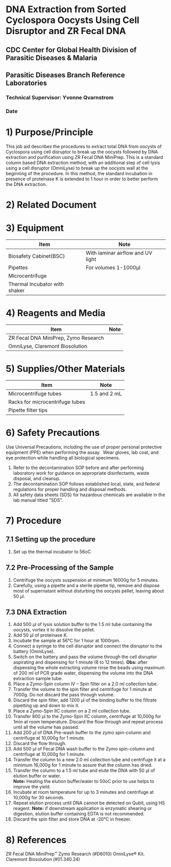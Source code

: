 ﻿# DNA Extraction from Sorted Cyclospora Oocysts Using Cell Disruptor and ZR Fecal DNA
## CDC Center for Global Health Division of Parasitic Diseases & Malaria
## Parasitic Diseases Branch Reference Laboratories
### Technical Supervisor: Yvonne Qvarnstrom
### Date

# 1) Purpose/Principle
This job aid describes the procedures to extract total DNA from oocysts of Cyclospora using cell disruptor to break up the oocysts followed by DNA extraction and purification using ZR Fecal DNA MiniPrep.  This is a standard column based DNA extraction method, with an additional step of cell lysis using a cell disruptor (OmniLyse) to break up the oocysts wall at the beginning of the procedure. In this method, the standard incubation in presence of proteinase K is extended to 1 hour in order to better perform the DNA extraction. 

# 2) Related Document


# 3) Equipment

| Item |  Note  |
| -----  |  -----   |
| Biosafety Cabinet(BSC) | With laminar airflow and UV light |
|Pipettes | For volumes 1-1000µl |
| Microcentrifuge |   |
| Thermal Incubator with shaker |   |


# 4) Reagents and Media

| Item |  Note |
| -----  |  ------- |
| ZR Fecal DNA MiniPrep, Zymo Research |    |
| OmniLyse, Claremont Biosolution |     |

# 5) Supplies/Other Materials

| Item | Note  |
| -------  |  ------- |
| Microcentrifuge tubes | 1.5 and 2 mL |
|  Racks for microcentrifuge tubes |      |
| Pipette filter tips |    |

# 6) Safety Precautions 
Use Universal Precautions, including the use of proper personal protective equipment (PPE) when performing the assay.  Wear gloves, lab coat, and eye protection while handling all biological specimens.
1. Refer to the decontamination SOP before and after performing laboratory work for guidance on appropriate disinfectants, waste disposal, and cleanup.
2. The decontamination SOP follows established local, state, and federal regulations for proper handling and disposal methods.
3.  All safety data sheets (SDS) for hazardous chemicals are available in the lab manual titled "SDS".

# 7) Procedure

## 7.1 Setting up the procedure
1. Set up the thermal incubator to 56oC

## 7.2 Pre-Processing of the Sample
1. Centrifuge the oocysts suspension at minimum 16000g for 5 minutes.
2. Carefully, using a pipette and a sterile pipette tip, remove and dispose most of supernatant without disturbing the oocysts pellet, leaving about 50 µl.  

## 7.3 DNA Extraction
1. Add 500 µl of lysis solution buffer to the 1.5 ml tube containing the oocysts, vortex it to dissolve the pellet. 
2. Add 50 µl of proteinase K.
3. Incubate the sample at 56°C for 1 hour at 1000rpm.
4. Connect a syringe to the cell disruptor and connect the disruptor to the battery (OmniLyse).
5. Switch on the battery and pass the volume through the cell disruptor aspirating and dispensing for 1 minute (8 to 12 times). **Obs:** after dispensing the whole extracting volume rinse the beads using maximum of 200 ml of PCR grade water, dispensing the volume into the DNA extraction sample tube.
6. Place a Zymo-Spin column IV – Spin filter on a 2.0 ml collection tube.
7. Transfer the volume to the spin filter and centrifuge for 1 minute at 7000g. Do not discard the pass through volume.
8. Discard the spin filter, add 1200 µl of the binding buffer to the filtrate pipetting up and down to mix it.
9. Place a Zymo-Spin IIC column on a 2 ml collection tube.
10. Transfer 800 µl to the Zymo-Spin IIC column, centrifuge at 10,000g for 1min at room temperature. Discard the flow through and repeat process until all the volume has passed.
11. Add 200 µl of DNA Pre-wash buffer to the zymo spin-column and centrifuge at 10,000g for 1 minute.
12. Discard the flow through.
13. Add 500 µl of Fecal DNA wash buffer to the Zymo spin-column and centrifuge at 10,000g for 1 minute.
14. Transfer the column to a new 2.0 ml collection tube and centrifuge it at a minimum 16,000g for 1 minute to assure that the column has dried.
15. Transfer the column to a 1.5 ml tube and elute the DNA with 50 µl of elution buffer or water.   
**Note:** Heating the elution buffer/water to 50oC prior to use helps to improve the yield. 
16. Incubate at room temperature for up to 3 minutes and centrifuge at 10,000g for 30 seconds. 
17. Repeat elution process until DNA cannot be detected on Qubit, using HS reagent. **Note:** if downstream application is enzymatic shearing or digestion, elution buffer containing EDTA is not recommended.
18. Discard the spin filter and store DNA at -20°C in freezer. 

# 8) References
ZR Fecal DNA MiniPrep™ Zymo Research (#D6010)
OmniLyse® Kit. Claremont Biosolution (#01.340.24)







